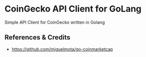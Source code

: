 # CoinGecko API Client for GoLang

Simple API Client for CoinGecko written in Golang

## References & Credits

- https://github.com/miguelmota/go-coinmarketcap
